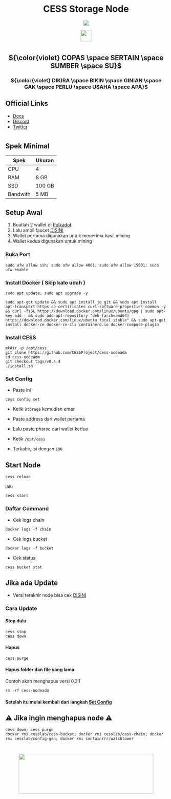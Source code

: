 <div align="center">
 
# CESS Storage Node

</div>

<div align="center">

[![](https://img.shields.io/static/v1?label=Sponsor&message=%E2%9D%A4&logo=GitHub&color=%23fe8e86)](https://github.com/sponsors/Megumiiiiii)

 <img align="top" src="https://komarev.com/ghpvc/?username=Megumiiiiii&color=ff69b4&style=plastic&label=Visitors" height='35'/>

</div>

#

<div align="center">
  
## ${\color{violet} COPAS \space SERTAIN \space SUMBER \space SU}$

### ${\color{violet} DIKIRA \space BIKIN \space GINIAN \space GAK \space PERLU \space USAHA \space APA}$ 

</div>

## Official Links
- [Docs](https://docs.cess.cloud/cess-build-book/storage-miner)
- [Discord](https://discord.gg/mj3u57BkDv)
- [Twitter](https://twitter.com/CESS_Storage)

#

## Spek Minimal

| Spek | Ukuran |
|----------|----------|
| CPU | 4 |
| RAM | 8 GB |
| SSD | 100 GB |
| Bandwith | 5 MB |

## Setup Awal

1. Buatlah 2 wallet di [Polkadot](https://polkadot.js.org/apps/?rpc=wss%3A%2F%2Ftestnet-rpc1.cess.cloud%2Fws%2F#/accounts)
2. Lalu ambil faucet [DISINI](https://testnet-faucet.cess.cloud/)
3. Wallet pertama digunakan untuk menerima hasil mining
4. Wallet kedua digunakan untuk mining

### Buka Port

```
sudo ufw allow ssh; sudo ufw allow 4001; sudo ufw allow 15001; sudo ufw enable
```

### Install Docker ( Skip kalo udah )

```
sudo apt update; sudo apt upgrade -y
```

```
sudo apt-get update && sudo apt install jq git && sudo apt install apt-transport-https ca-certificates curl software-properties-common -y && curl -fsSL https://download.docker.com/linux/ubuntu/gpg | sudo apt-key add - && sudo add-apt-repository "deb [arch=amd64] https://download.docker.com/linux/ubuntu focal stable" && sudo apt-get install docker-ce docker-ce-cli containerd.io docker-compose-plugin
```

### Install CESS

```
mkdir -p /opt/cess
git clone https://github.com/CESSProject/cess-nodeadm
cd cess-nodeadm
git checkout tags/v0.4.4
./install.sh
```

### Set Config

- Paste ini

```
cess config set
```

- Ketik `storage` kemudian enter

- Paste address dari wallet pertama

- Lalu paste pharse dari wallet kedua

- Ketik `/opt/cess`

- Terkahir, isi dengan `100`

## Start Node

```
cess reload
```

lalu

```
cess start
```

### Daftar Command

- Cek logs chain

```
docker logs -f chain
```

- Cek logs bucket

```
docker logs -f bucket
```

- Cek status

```
cess bucket stat
```
## Jika ada Update

- Versi terakhir node bisa cek [DISINI](https://github.com/CESSProject/cess-nodeadm/tags)

### Cara Update

#### Stop dulu

```
cess stop
cess down
```

#### Hapus

```
cess purge
```

#### Hapus folder dan file yang lama

Contoh akan menghapus versi 0.3.1
```
rm -rf cess-nodeadm
```

#### Setelah itu mulai kembali dari langkah [Set Config](https://github.com/Megumiiiiii/storage-node/blob/main/README.md#set-config)

## ⚠️ Jika ingin menghapus node ⚠️

```
cess down; cess purge
docker rmi cesslab/cess-bucket; docker rmi cesslab/cess-chain; docker rmi cesslab/config-gen; docker rmi containrrr/watchtower
```

#

<div id="header" align="center">
  <img src="https://media.giphy.com/media/v1.Y2lkPTc5MGI3NjExMzNmZTIxZmE3ZmY3MzRiMDcwNDJhYTQ5ZmNlY2YxMWE1OWIyYmVkNSZlcD12MV9pbnRlcm5hbF9naWZzX2dpZklkJmN0PWc/mVBlqOD4ra9jQiI3cC/giphy.gif" height="125" width="420"/>
</div>

